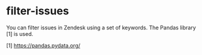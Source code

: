 # filter-issues
You can filter issues in Zendesk using a set of keywords.
The Pandas library [1] is used.

[1] https://pandas.pydata.org/
